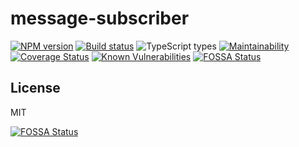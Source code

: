 # message-subscriber

[![NPM version][npm-image]][npm-url]
[![Build status][ci-image]][ci-url]
![TypeScript types][typescript-image]
[![Maintainability][codeclimate-image]][codeclimate-url]
[![Coverage Status][coverage-image]][coverage-url]
[![Known Vulnerabilities][snyk-image]][snyk-url]
[![FOSSA Status][fossa-badge-image]][fossa-badge-url]


## License

MIT

[![FOSSA Status][fossa-large-image]][fossa-large-url]

[coverage-image]: https://coveralls.io/repos/github/CamiloAvelar/message-subscriber/badge.svg?branch=main
[coverage-url]: https://coveralls.io/github/CamiloAvelar/message-subscriber?branch=main
[ci-image]: https://github.com/CamiloAvelar/message-subscriber/actions/workflows/validations.yml/badge.svg
[ci-url]: https://github.com/CamiloAvelar/message-subscriber/actions/workflows/validations.yml
[npm-image]: https://img.shields.io/npm/v/message-subscriber.svg?style=flat-square
[npm-url]: https://npmjs.org/package/message-subscriber
[fossa-badge-image]: https://app.fossa.com/api/projects/custom%2B33191%2Fgit%40github.com%3ACamiloAvelar%2Fmessage-subscriber.git.svg?type=shield
[fossa-badge-url]: https://app.fossa.com/projects/custom%2B33191%2Fgit%40github.com%3ACamiloAvelar%2Fmessage-subscriber.git?ref=badge_shield
[fossa-large-image]: https://app.fossa.com/api/projects/custom%2B33191%2Fgit%40github.com%3ACamiloAvelar%2Fmessage-subscriber.git.svg?type=large
[fossa-large-url]: https://app.fossa.com/projects/custom%2B33191%2Fgit%40github.com%3ACamiloAvelar%2Fmessage-subscriber.git?ref=badge_large/
[snyk-image]: https://snyk.io/test/npm/message-subscriber/badge.svg
[snyk-url]: https://snyk.io/test/npm/message-subscriber
[typescript-image]: https://badgen.net/npm/types/tslib
[codeclimate-url]: https://codeclimate.com/github/CamiloAvelar/message-subscriber/maintainability
[codeclimate-image]: https://api.codeclimate.com/v1/badges/3ad1972472d6e93e3add/maintainability